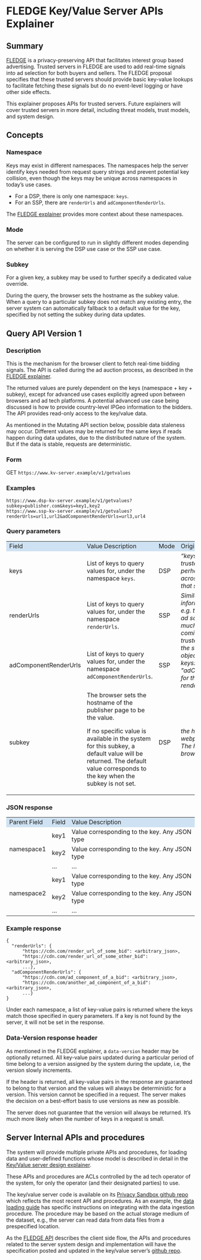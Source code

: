 # FLEDGE Key/Value Server APIs Explainer

## Summary

[FLEDGE](https://github.com/WICG/turtledove/blob/main/FLEDGE.md) is a privacy-preserving API that facilitates interest group based advertising. Trusted
servers in FLEDGE are used to add real-time signals into ad selection for both
buyers and sellers. The FLEDGE proposal specifies that these trusted servers
should provide basic key-value lookups to facilitate fetching these signals but
do no event-level logging or have other side effects.

This explainer proposes APIs for trusted servers. Future explainers will cover
trusted servers in more detail, including threat models, trust models, and
system design.

## Concepts

### Namespace

Keys may exist in different namespaces. The namespaces help the server identify
keys needed from request query strings and prevent potential key collision, even
though the keys may be unique across namespaces in today’s use cases.

*   For a DSP, there is only one namespace: `keys`.
*   For an SSP, there are `renderUrls` and `adComponentRenderUrls`.

The
[FLEDGE explainer](https://github.com/WICG/turtledove/blob/main/FLEDGE.md#31-fetching-real-time-data-from-a-trusted-server)
provides more context about these namespaces.

### Mode

The server can be configured to run in slightly different modes depending on
whether it is serving the DSP use case or the SSP use case.

### Subkey

For a given key, a subkey may be used to further specify a dedicated value
override.

During the query, the browser sets the hostname as the subkey value. When a
query to a particular subkey does not match any existing entry, the server
system can automatically fallback to a default value for the key, specified by
not setting the subkey during data updates.

## Query API Version 1

### Description

This is the mechanism for the browser client to fetch real-time bidding signals.
The API is called during the ad auction process, as described in the
[FLEDGE explainer](https://github.com/WICG/turtledove/blob/main/FLEDGE.md#31-fetching-real-time-data-from-a-trusted-server).

The returned values are purely dependent on the keys (namespace + key + subkey),
except for advanced use cases explicitly agreed upon between browsers and ad
tech platforms. A potential advanced use case being discussed is how to provide
country-level IPGeo information to the bidders. The API provides read-only
access to the key/value data.

As mentioned in the Mutating API section below, possible data staleness may
occur. Different values may be returned for the same keys if reads happen during
data updates, due to the distributed nature of the system. But if the data is
stable, requests are deterministic.

### Form

GET `https://www.kv-server.example/v1/getvalues`

### Examples

```
https://www.dsp-kv-server.example/v1/getvalues?subkey=publisher.com&keys=key1,key2
https://www.ssp-kv-server.example/v1/getvalues?renderUrls=url1,url2&adComponentRenderUrls=url3,url4
```

### Query parameters

<table>
  <tr>
   <td style="background-color: #cfe2f3">Field
   </td>
   <td style="background-color: #cfe2f3">Value Description
   </td>
   <td style="background-color: #cfe2f3">Mode
   </td>
   <td style="background-color: #cfe2f3">Original <a href="https://github.com/WICG/turtledove/blob/main/FLEDGE.md#31-fetching-real-time-data-from-a-trusted-server">FLEDGE explainer</a> description
   </td>
   <td style="background-color: #cfe2f3">Required
   </td>
   <td style="background-color: #cfe2f3">Type
   </td>
  </tr>
  <tr>
   <td>keys
   </td>
   <td>List of keys to query values for, under the namespace <code>keys</code>.
   </td>
   <td>DSP
   </td>
   <td><em>“keys” is a list of trustedBiddingSignalsKeys strings, perhaps coalesced (for efficiency) across any number of interest groups that share a trustedBiddingSignalsUrl.</em>
   </td>
   <td>Required
   </td>
   <td>List of strings
   </td>
  </tr>
  <tr>
   <td>renderUrls
   </td>
   <td>List of keys to query values for, under the namespace <code>renderUrls</code>.
   </td>
   <td>SSP
   </td>
   <td rowspan="2"><em>Similarly, sellers may want to fetch information about a specific creative, e.g. the results of some out-of-band ad scanning system. This works in much the same way, with the base URL coming from the trustedScoringSignalsUrl property of the seller's auction configuration object. However, it has two sets of keys: "renderUrls=url1,url2,..." and "adComponentRenderUrls=url1,url2,..." for the main and adComponent renderUrls bids offered in the auction.</em>
   </td>
   <td>Required
   </td>
   <td>List of strings
   </td>
  </tr>
  <tr>
   <td>adComponentRenderUrls
   </td>
   <td>List of keys to query values for, under the namespace <code>adComponentRenderUrls</code>.
   </td>
   <td>SSP
   </td>
   <td>Optional
   </td>
   <td>List of strings
   </td>
  </tr>
  <tr>
   <td>subkey
   </td>
   <td>The browser sets the hostname of the publisher page to be the value.
<p>
If no specific value is available in the system for this subkey, a default value will be returned. The default value corresponds to the key when the subkey is not set.
   </td>
   <td>DSP
   </td>
   <td><em>the hostname of the top-level webpage where the ad will appear. The hostname is provided by the browser.</em>
   </td>
   <td>Required
   </td>
   <td>String
   </td>
  </tr>
</table>

### JSON response

<table>
  <tr>
   <td style="background-color: #cfe2f3">Parent Field
   </td>
   <td style="background-color: #cfe2f3">Field
   </td>
   <td style="background-color: #cfe2f3">Value Description
   </td>
  </tr>
  <tr>
   <td rowspan="3">namespace1
   </td>
   <td>key1
   </td>
   <td>Value corresponding to the key. Any JSON type
   </td>
  </tr>
  <tr>
   <td>key2
   </td>
   <td>Value corresponding to the key. Any JSON type
   </td>
  </tr>
  <tr>
   <td>…
   </td>
   <td>…
   </td>
  </tr>
  <tr>
   <td rowspan="3">namespace2
   </td>
   <td>key1
   </td>
   <td>Value corresponding to the key. Any JSON type
   </td>
  </tr>
  <tr>
   <td>key2
   </td>
   <td>Value corresponding to the key. Any JSON type
   </td>
  </tr>
  <tr>
   <td>…
   </td>
   <td>…
   </td>
  </tr>
</table>

### Example response

```
{
  "renderUrls": {
      "https://cdn.com/render_url_of_some_bid": <arbitrary_json>,
      "https://cdn.com/render_url_of_some_other_bid": <arbitrary_json>,
      ...},
  "adComponentRenderUrls": {
      "https://cdn.com/ad_component_of_a_bid": <arbitrary_json>,
      "https://cdn.com/another_ad_component_of_a_bid": <arbitrary_json>,
      ...}
}
```

Under each namespace, a list of key-value pairs is returned where the keys match
those specified in query parameters. If a key is not found by the server, it
will not be set in the response.

### Data-Version response header

As mentioned in the FLEDGE explainer, a `data-version` header may be optionally
returned. All key-value pairs updated during a particular period of time belong
to a version assigned by the system during the update, i.e, the version slowly
increments.

If the header is returned, all key-value pairs in the response are guaranteed to
belong to that version and the values will always be deterministic for a
version. This version cannot be specified in a request. The server makes the
decision on a best-effort basis to use versions as new as possible.

The server does not guarantee that the version will always be returned. It’s
much more likely when the number of keys in a request is small.

## Server Internal APIs and procedures

The system will provide multiple private APIs and procedures, for loading data and user-defined functions whose model is described in detail in the [Key/Value server design explainer](https://github.com/privacysandbox/fledge-docs/blob/main/key_value_service_trust_model.md#support-for-user-defined-functions-udfs).

These APIs and procedures are ACLs controlled by the ad tech operator of the system, for only the operator (and their designated parties) to use.

The key/value server code is available on its [Privacy Sandbox github repo](https://github.com/privacysandbox/fledge-key-value-service) which reflects the most recent API and procedures. As an example, the [data loading guide](https://github.com/privacysandbox/fledge-key-value-service/blob/main/docs/loading_data.md) has specific instructions on integrating with the data ingestion procedure. The procedure may be based on the actual storage medium of the dataset, e.g., the server can read data from data files from a prespecified location.

As the [FLEDGE API](https://github.com/WICG/turtledove/blob/main/FLEDGE.md) describes the client side flow, the APIs and procedures related to the server system design and implementation will have the specification posted and updated in the key/value server’s [github repo](https://github.com/privacysandbox/fledge-key-value-service).
